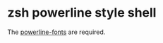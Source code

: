 
# zsh powerline style shell


The [powerline-fonts][fonts] are required.


[fonts]: https://github.com/Lokaltog/powerline-fonts "Poerline-Fonts"
